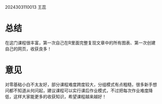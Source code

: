 2024303110013 王蕊
# 总结
在这门课程很丰富，第一次自己在R里面完整复现文章中的所有图表、第一次创建自己的网页，收获良多！
# 意见
对零基础小白不太友好，部分课程难度跨度较大，分组模式有点粗糙，很多新手想问都不知道从何问起，建议课程可以实行课后作业模式，不过把每次作业难度降低，这样大家能更多的收获知识，希望课程越来越好！
